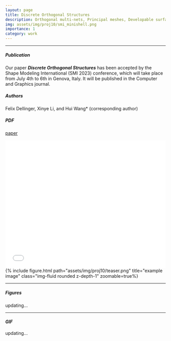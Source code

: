 ```yaml
---
layout: page
title: Discrete Orthogonal Structures
description: Orthogonal multi-nets, Principal meshes, Developable surfaces, CMC surfaces, Principal stress net
img: assets/img/proj10/smi_minishell.png
importance: 1
category: work
---
```


------

##### <i class='fas fa-folder-open'>**Publication**</i><br/>
Our paper ***Discrete Orthogonal Structures*** has been accepted by the Shape Modeling International (SMI 2023) conference, which will take place from July 4th to 6th in Genova, Italy. 
It will be published in the Computer and Graphics journal.

##### <i class='fas fa-laugh-beam'>**Authors**</i><br/>
Felix Dellinger, Xinye Li, and Hui Wang* (corresponding author)

##### <i class='fas fa-file-pdf'>**PDF**</i>
[paper](/assets/pdf/2023SMI.pdf)

<iframe src="/assets/pdf/2023SMI.pdf#toolbar=0" 
width="100%" height=400 frameborder="0" style="border: none;">
</iframe>

<div class="row">
    <div class="col-sm mt-3 mt-md-0">
        {% include figure.html path="assets/img/proj10/teaser.png" title="example image" class="img-fluid rounded z-depth-1" zoomable=true%}
    </div>
</div>

------

##### <i class='far fa-images'>**Figures**</i>

updating...

------

#### <i class='fas fa-photo-video'>GIF</i>

updating...